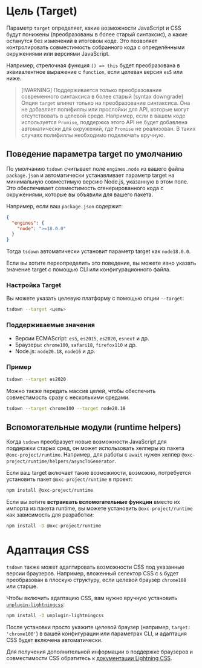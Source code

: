 # Цель (Target)

Параметр `target` определяет, какие возможности JavaScript и CSS будут понижены (преобразованы в более старый синтаксис), а какие останутся без изменений в итоговом коде. Это позволяет контролировать совместимость собранного кода с определёнными окружениями или версиями JavaScript.

Например, стрелочная функция `() => this` будет преобразована в эквивалентное выражение с `function`, если целевая версия `es5` или ниже.

> [!WARNING] Поддерживается только преобразование современного синтаксиса в более старый (syntax downgrade)
> Опция `target` влияет только на преобразование синтаксиса. Она не добавляет полифиллы или прослойки для API, которые могут отсутствовать в целевой среде. Например, если в вашем коде используется `Promise`, поддержка этого API не будет добавлена автоматически для окружений, где `Promise` не реализован. В таких случаях полифиллы необходимо подключать вручную.

## Поведение параметра target по умолчанию

По умолчанию `tsdown` считывает поле `engines.node` из вашего файла `package.json` и автоматически устанавливает параметр target на минимальную совместимую версию Node.js, указанную в этом поле. Это обеспечивает совместимость сгенерированного кода с окружениями, которые вы объявили для вашего пакета.

Например, если ваш `package.json` содержит:

```json
{
  "engines": {
    "node": ">=18.0.0"
  }
}
```

Тогда `tsdown` автоматически установит параметр target как `node18.0.0`.

Если вы хотите переопределить это поведение, вы можете явно указать значение target с помощью CLI или конфигурационного файла.

### Настройка Target

Вы можете указать целевую платформу с помощью опции `--target`:

```bash
tsdown --target <цель>
```

### Поддерживаемые значения

- Версии ECMAScript: `es5`, `es2015`, `es2020`, `esnext` и др.
- Браузеры: `chrome100`, `safari18`, `firefox110` и др.
- Node.js: `node20.18`, `node16` и др.

### Пример

```bash
tsdown --target es2020
```

Можно также передать массив целей, чтобы обеспечить совместимость сразу с несколькими средами.

```bash
tsdown --target chrome100 --target node20.18
```

## Вспомогательные модули (runtime helpers)

Когда `tsdown` преобразует новые возможности JavaScript для поддержки старых сред, он может использовать хелперы из пакета `@oxc-project/runtime`. Например, для работы с `await` нужен хелпер `@oxc-project/runtime/helpers/asyncToGenerator`.

Если ваш target включает такие возможности, возможно, потребуется установить пакет `@oxc-project/runtime` в проект:

```bash
npm install @oxc-project/runtime
```

Если вы хотите **встраивать вспомогательные функции** вместо их импорта из пакета runtime, вы можете установить `@oxc-project/runtime` как зависимость для разработки:

```bash
npm install -D @oxc-project/runtime
```

# Адаптация CSS

`tsdown` также может адаптировать возможности CSS под указанные версии браузеров. Например, вложенный селектор CSS с `&` будет преобразован в плоскую структуру, если целевой браузер `chrome108` или старше.

Чтобы включить адаптацию CSS, вам нужно вручную установить [`unplugin-lightningcss`](https://github.com/unplugin/unplugin-lightningcss):

```bash
npm install -D unplugin-lightningcss
```

После установки просто укажите целевой браузер (например, `target: 'chrome100'`) в вашей конфигурации или параметрах CLI, и адаптация CSS будет включена автоматически.

Для получения дополнительной информации о поддержке браузеров и совместимости CSS обратитесь к [документации Lightning CSS](https://lightningcss.dev/).
